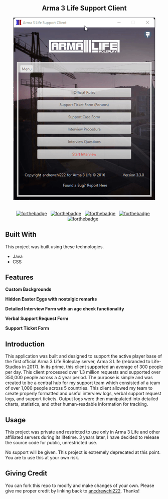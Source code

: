 <h2 align="center">
  Arma 3 Life Support Client<br/>
</h2>

<div align="center">
  <img alt="A3L Demo" src="./Images/readme-A3L-demo.gif" />
</div>

<br/>

<center>

[![forthebadge](https://forthebadge.com/images/badges/open-source.svg)](https://forthebadge.com) &nbsp;
[![forthebadge](https://forthebadge.com/images/badges/built-with-love.svg)](https://forthebadge.com) &nbsp;
[![forthebadge](https://forthebadge.com/images/badges/made-with-java.svg)](https://forthebadge.com) &nbsp;
[![forthebadge](https://forthebadge.com/images/badges/uses-css.svg)](https://forthebadge.com) &nbsp;
[![forthebadge](https://forthebadge.com/images/badges/you-didnt-ask-for-this.svg)](https://forthebadge.com) &nbsp;

</center>

## Built With

This project was built using these technologies.

- Java
- CSS

## Features

**Custom Backgrounds**

**Hidden Easter Eggs with nostalgic remarks**

**Detailed Interview Form with an age check functionality**

**Verbal Support Request Form**

**Support Ticket Form**


## Introduction

This application was built and designed to support the active player base of the first official Arma 3 Life Roleplay server, Arma 3 Life (rebranded to Life-Studios in 2017). In its prime, this client supported an average of 300 people per day. This client processed over 1.3 million requests and supported over 350,000 people across a 4 year period. The purpose is simple and was created to be a central hub for my support team which consisted of a team of over 1,000 people across 5 countries. This client allowed my team to create properly formatted and useful interview logs, verbal support request logs, and support tickets. Output logs were then manipulated into detailed charts, statistics, and other human-readable information for tracking.

## Usage

This project was private and restricted to use only in Arma 3 Life and other affiliated servers during its lifetime. 3 years later, I have decided to release the source code for public, unrestricted use. 

No support will be given. This project is extremely deprecated at this point. You are to use this at your own risk.

## Giving Credit

You can fork this repo to modify and make changes of your own. Please give me proper credit by linking back to [ancdrewchi222](https://github.com/andrewchi222/arma3life-support-client). Thanks!
